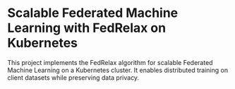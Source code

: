 # Scalable Federated Machine Learning with FedRelax on Kubernetes

This project implements the FedRelax algorithm for scalable Federated Machine Learning on a Kubernetes cluster. It enables distributed training on client datasets while preserving data privacy.
